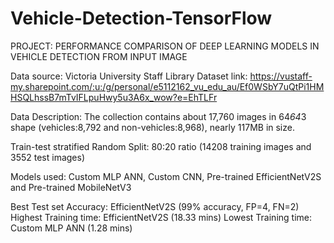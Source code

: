 # Vehicle-Detection-TensorFlow
PROJECT: PERFORMANCE COMPARISON OF DEEP LEARNING MODELS IN VEHICLE DETECTION FROM INPUT IMAGE

Data source: Victoria University Staff Library
Dataset link: https://vustaff-my.sharepoint.com/:u:/g/personal/e5112162_vu_edu_au/Ef0WSbY7uQtPi1HMHSQLhssB7mTvIFLpuHwy5u3A6x_wow?e=EhTLFr

Data Description: The collection contains about 17,760 images in 64*64*3 shape (vehicles:8,792 and non-vehicles:8,968), nearly 117MB in size.

Train-test stratified Random Split: 80:20 ratio (14208 training images and 3552 test images)

Models used: Custom MLP ANN, Custom CNN, Pre-trained EfficientNetV2S and Pre-trained MobileNetV3

Best Test set Accuracy: EfficientNetV2S (99% accuracy, FP=4, FN=2)
Highest Training time: EfficientNetV2S (18.33 mins)
Lowest Training time: Custom MLP ANN (1.28 mins)
